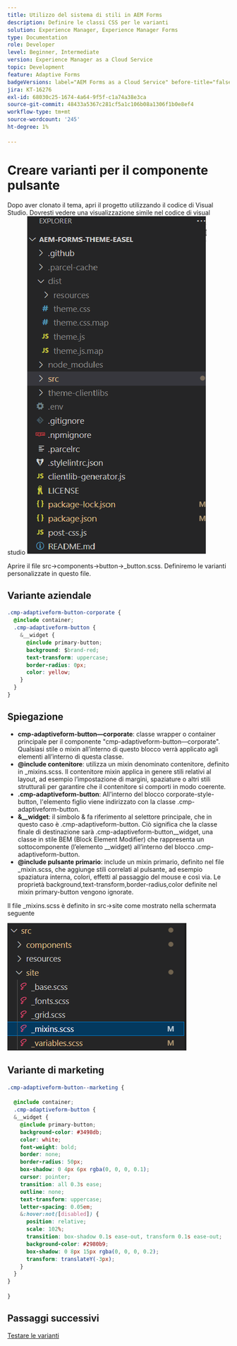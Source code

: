 ```yaml
---
title: Utilizzo del sistema di stili in AEM Forms
description: Definire le classi CSS per le varianti
solution: Experience Manager, Experience Manager Forms
type: Documentation
role: Developer
level: Beginner, Intermediate
version: Experience Manager as a Cloud Service
topic: Development
feature: Adaptive Forms
badgeVersions: label="AEM Forms as a Cloud Service" before-title="false"
jira: KT-16276
exl-id: 68030c25-1674-4a64-9f5f-c1a74a38e3ca
source-git-commit: 48433a5367c281cf5a1c106b08a1306f1b0e8ef4
workflow-type: tm+mt
source-wordcount: '245'
ht-degree: 1%

---
```


# Creare varianti per il componente pulsante

Dopo aver clonato il tema, apri il progetto utilizzando il codice di Visual Studio. Dovresti vedere una visualizzazione simile
nel codice di visual studio
![project explorer](assets/easel-theme.png)

Aprire il file src->components->button->_button.scss. Definiremo le varianti personalizzate in questo file.

## Variante aziendale

```css
.cmp-adaptiveform-button-corporate {
  @include container;
  .cmp-adaptiveform-button {
    &__widget {
      @include primary-button;
      background: $brand-red;
      text-transform: uppercase;
      border-radius: 0px;
      color: yellow;
    }
  }
}
```

## Spiegazione

* **cmp-adaptiveform-button—corporate**: classe wrapper o container principale per il componente &quot;cmp-adaptiveform-button—corporate&quot;.
Qualsiasi stile o mixin all’interno di questo blocco verrà applicato agli elementi all’interno di questa classe.
* **@include contenitore**: utilizza un mixin denominato contenitore, definito in _mixins.scss. Il contenitore mixin applica in genere stili relativi al layout, ad esempio l’impostazione di margini, spaziature o altri stili strutturali per garantire che il contenitore si comporti in modo coerente.
* **.cmp-adaptiveform-button**: All&#39;interno del blocco corporate-style-button, l&#39;elemento figlio viene indirizzato con la classe .cmp-adaptiveform-button.
* **&amp;__widget**: il simbolo &amp; fa riferimento al selettore principale, che in questo caso è .cmp-adaptiveform-button.
Ciò significa che la classe finale di destinazione sarà .cmp-adaptiveform-button__widget, una classe in stile BEM (Block Element Modifier) che rappresenta un sottocomponente (l’elemento __widget) all’interno del blocco .cmp-adaptiveform-button.
* **@include pulsante primario**: include un mixin primario, definito nel file _mixin.scss, che aggiunge stili correlati al pulsante, ad esempio spaziatura interna, colori, effetti al passaggio del mouse e così via. Le proprietà background,text-transform,border-radius,color definite nel mixin primary-button vengono ignorate.

Il file _mixins.scss è definito in src->site come mostrato nella schermata seguente

![mixin.scss](assets/mixins.png)

## Variante di marketing

```css
.cmp-adaptiveform-button--marketing {
  
  @include container;
  .cmp-adaptiveform-button {
  &__widget {
    @include primary-button;
    background-color: #3498db;
    color: white;
    font-weight: bold;
    border: none;
    border-radius: 50px;
    box-shadow: 0 4px 6px rgba(0, 0, 0, 0.1);
    cursor: pointer;
    transition: all 0.3s ease;
    outline: none;
    text-transform: uppercase;
    letter-spacing: 0.05em;
    &:hover:not([disabled]) {
      position: relative;
      scale: 102%;
      transition: box-shadow 0.1s ease-out, transform 0.1s ease-out;
      background-color: #2980b9;
      box-shadow: 0 8px 15px rgba(0, 0, 0, 0.2);
      transform: translateY(-3px);
    }
  }
}
  
}
```

## Passaggi successivi

[Testare le varianti](./build.md)
